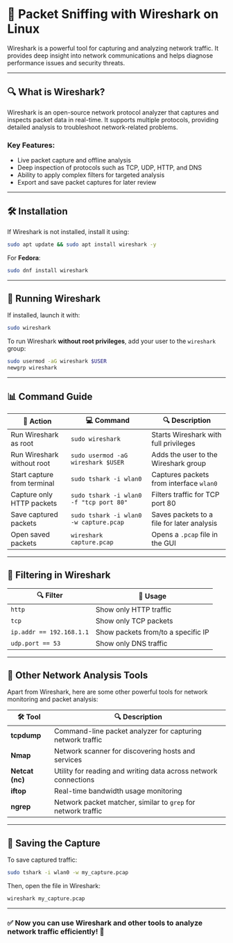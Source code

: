 # 📡 Packet Sniffing with Wireshark on Linux

Wireshark is a powerful tool for capturing and analyzing network traffic. It provides deep insight into network communications and helps diagnose performance issues and security threats.

---

## 🔍 What is Wireshark?
Wireshark is an open-source network protocol analyzer that captures and inspects packet data in real-time. It supports multiple protocols, providing detailed analysis to troubleshoot network-related problems.

### **Key Features:**
- Live packet capture and offline analysis
- Deep inspection of protocols such as TCP, UDP, HTTP, and DNS
- Ability to apply complex filters for targeted analysis
- Export and save packet captures for later review

---

## 🛠️ Installation
If Wireshark is not installed, install it using:

```bash
sudo apt update && sudo apt install wireshark -y
```
For **Fedora**:
```bash
sudo dnf install wireshark
```

---

## 🚀 Running Wireshark
If installed, launch it with:

```bash
sudo wireshark
```

To run Wireshark **without root privileges**, add your user to the `wireshark` group:

```bash
sudo usermod -aG wireshark $USER
newgrp wireshark
```

---

## 📊 Command Guide

| 🎯 **Action**                | 💻 **Command**                                  | 🔍 **Description** |
|-----------------------------|----------------------------------------------|----------------|
| Run Wireshark as root       | `sudo wireshark`                            | Starts Wireshark with full privileges |
| Run Wireshark without root  | `sudo usermod -aG wireshark $USER`          | Adds the user to the Wireshark group |
| Start capture from terminal | `sudo tshark -i wlan0`                     | Captures packets from interface `wlan0` |
| Capture only HTTP packets   | `sudo tshark -i wlan0 -f "tcp port 80"`     | Filters traffic for TCP port 80 |
| Save captured packets       | `sudo tshark -i wlan0 -w capture.pcap`      | Saves packets to a file for later analysis |
| Open saved packets          | `wireshark capture.pcap`                    | Opens a `.pcap` file in the GUI |

---

## 🎯 Filtering in Wireshark

| 🔍 **Filter**               | 📌 **Usage** |
|----------------------------|-----------|
| `http`                     | Show only HTTP traffic |
| `tcp`                      | Show only TCP packets |
| `ip.addr == 192.168.1.1`   | Show packets from/to a specific IP |
| `udp.port == 53`           | Show only DNS traffic |

---

## 🔧 Other Network Analysis Tools
Apart from Wireshark, here are some other powerful tools for network monitoring and packet analysis:

| 🛠️ **Tool**            | 🔍 **Description** |
|----------------------|------------------|
| **tcpdump**         | Command-line packet analyzer for capturing network traffic |
| **Nmap**            | Network scanner for discovering hosts and services |
| **Netcat (nc)**     | Utility for reading and writing data across network connections |
| **iftop**           | Real-time bandwidth usage monitoring |
| **ngrep**           | Network packet matcher, similar to `grep` for network traffic |

---

## 💾 Saving the Capture
To save captured traffic:
```bash
sudo tshark -i wlan0 -w my_capture.pcap
```
Then, open the file in Wireshark:
```bash
wireshark my_capture.pcap
```

---

### ✅ Now you can use Wireshark and other tools to analyze network traffic efficiently! 🚀
